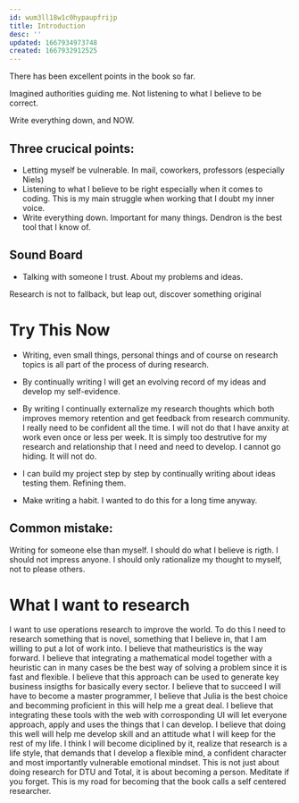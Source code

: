 ```yaml
---
id: wum3ll18w1c0hypaupfrijp
title: Introduction
desc: ''
updated: 1667934973748
created: 1667932912525
---
```


There has been excellent points in the book so far.

Imagined authorities guiding me. Not listening to what I believe to be correct. 

Write everything down, and NOW. 

## Three crucical points:
* Letting myself be vulnerable. In mail, coworkers, professors (especially Niels)
* Listening to what I believe to be right especially when it comes to coding. This is my main struggle when working that I doubt my inner voice. 
* Write everything down. Important for many things. Dendron is the best tool that I know of.

## Sound Board
* Talking with someone I trust. About my problems and ideas.


Research is not to fallback, but leap out, discover something original

# Try This Now 
* Writing, even small things, personal things and of course on research topics is all part of the process of during research. 

* By continually writing I will get an evolving record of my ideas and develop my self-evidence. 

* By writing I continually externalize my research thoughts which both improves memory retention and get feedback from research community. I really need to be confident all the time. I will not do that I have anxity at work even once or less per week. It is simply too destrutive for my research and relationship that I need and need to develop. I cannot go hiding. It will not do. 

* I can build my project step by step by continually writing about ideas testing them. Refining them. 

* Make writing a habit. I wanted to do this for a long time anyway. 


## Common mistake:
Writing for someone else than myself. I should do what I believe is rigth. I should not impress anyone. I should only rationalize my thought to myself, not to please others. 


# What I want to research
I want to use operations research to improve the world. To do this I need to research something that is novel, something that I believe in, that I am willing to put a lot of work into. I believe that matheuristics is the way forward. I believe that integrating a mathematical model together with a heuristic can in many cases be the best way of solving a problem since it is fast and flexible. I believe that this approach can be used to generate key business insigths for basically every sector. I believe that to succeed I will have to become a master programmer, I believe that Julia is the best choice and becomming proficient in this will help me a great deal. I believe that integrating these tools with the web with corrosponding UI will let everyone approach, apply and uses the things that I can develop. I believe that doing this well will help me develop skill and an attitude what I will keep for the rest of my life. I think I will become diciplined by it, realize that research is a life style, that demands that I develop a flexible mind, a confident character and most importantly vulnerable emotional mindset. This is not just about doing research for DTU and Total, it is about becoming a person. Meditate if you forget. This is my road for becoming that the book calls a self centered researcher. 